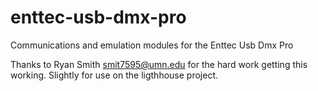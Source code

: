 # enttec-usb-dmx-pro
Communications and emulation modules for the Enttec Usb Dmx Pro

Thanks to Ryan Smith <smit7595@umn.edu> for the hard work getting this working.
Slightly for use on the ligthhouse project.

